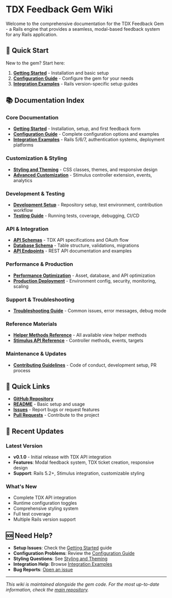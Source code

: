 # TDX Feedback Gem Wiki

Welcome to the comprehensive documentation for the TDX Feedback Gem - a Rails engine that provides a seamless, modal-based feedback system for any Rails application.

## 🚀 Quick Start

New to the gem? Start here:

1. **[Getting Started](Getting-Started)** - Installation and basic setup
2. **[Configuration Guide](Configuration-Guide)** - Configure the gem for your needs
3. **[Integration Examples](Integration-Examples)** - Rails version-specific setup guides

## 📚 Documentation Index

### Core Documentation

- **[Getting Started](Getting-Started)** - Installation, setup, and first feedback form
- **[Configuration Guide](Configuration-Guide)** - Complete configuration options and examples
- **[Integration Examples](Integration-Examples)** - Rails 5/6/7, authentication systems, deployment platforms

### Customization & Styling

- **[Styling and Theming](Styling-and-Theming)** - CSS classes, themes, and responsive design
- **[Advanced Customization](Advanced-Customization)** - Stimulus controller extension, events, analytics

### Development & Testing

- **[Development Setup](Development-Setup)** - Repository setup, test environment, contribution workflow
- **[Testing Guide](Testing-Guide)** - Running tests, coverage, debugging, CI/CD

### API & Integration

- **[API Schemas](API-Schemas)** - TDX API specifications and OAuth flow
- **[Database Schema](Database-Schema)** - Table structure, validations, migrations
- **[API Endpoints](API-Endpoints)** - REST API documentation and examples

### Performance & Production

- **[Performance Optimization](Performance-Optimization)** - Asset, database, and API optimization
- **[Production Deployment](Production-Deployment)** - Environment config, security, monitoring, scaling

### Support & Troubleshooting

- **[Troubleshooting Guide](Troubleshooting-Guide)** - Common issues, error messages, debug mode

### Reference Materials

- **[Helper Methods Reference](Helper-Methods-Reference)** - All available view helper methods
- **[Stimulus API Reference](Stimulus-API-Reference)** - Controller methods, events, targets

### Maintenance & Updates

- **[Contributing Guidelines](Contributing)** - Code of conduct, development setup, PR process

## 🔗 Quick Links

- **[GitHub Repository](https://github.com/lsa-mis/tdx-feedback_gem)**
- **[README](https://github.com/lsa-mis/tdx-feedback_gem/blob/main/README.md)** - Basic setup and usage
- **[Issues](https://github.com/lsa-mis/tdx-feedback_gem/issues)** - Report bugs or request features
- **[Pull Requests](https://github.com/lsa-mis/tdx-feedback_gem/pulls)** - Contribute to the project

## 📖 Recent Updates

### Latest Version

- **v0.1.0** - Initial release with TDX API integration
- **Features**: Modal feedback system, TDX ticket creation, responsive design
- **Support**: Rails 5.2+, Stimulus integration, customizable styling

### What's New

- Complete TDX API integration
- Runtime configuration toggles
- Comprehensive styling system
- Full test coverage
- Multiple Rails version support

## 🆘 Need Help?

- **Setup Issues**: Check the [Getting Started](Getting-Started) guide
- **Configuration Problems**: Review the [Configuration Guide](Configuration-Guide)
- **Styling Questions**: See [Styling and Theming](Styling-and-Theming)
- **Integration Help**: Browse [Integration Examples](Integration-Examples)
- **Bug Reports**: [Open an issue](https://github.com/lsa-mis/tdx-feedback_gem/issues)

---

*This wiki is maintained alongside the gem code. For the most up-to-date information, check the [main repository](https://github.com/lsa-mis/tdx-feedback_gem).*
